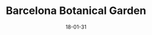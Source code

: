 ---
title:      Barcelona Botanical Garden
date:       18-01-31
published:  false
excerpt:    lorum
thumbnail:  1.jpg
year:       1999 (constructed)
location:   Barcelona, Spain
designers:  Carlos Ferrater, Josep Lluís Canosa, Bet Figueras, Artur Bossy, Joan Pedrola
files:      true
files_text: model and definition that demonstrating a partial recreation of this project
tags:
---
